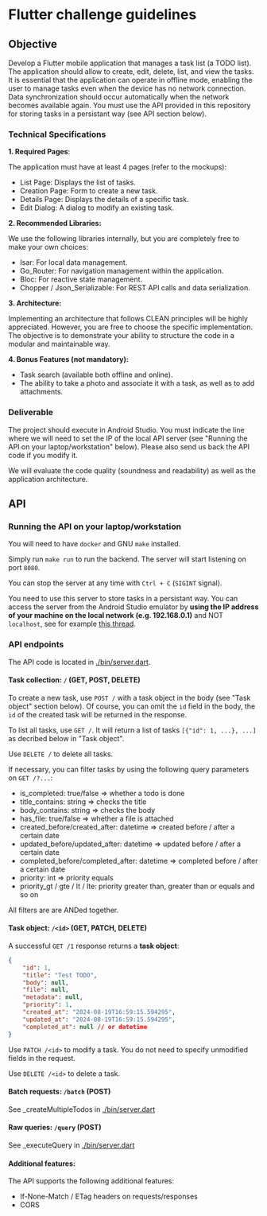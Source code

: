 # Flutter challenge guidelines

## Objective

Develop a Flutter mobile application that manages a task list (a TODO list). The application should allow to create, edit, delete, list, and view the tasks. It is essential that the application can operate in offline mode, enabling the user to manage tasks even when the device has no network connection. Data synchronization should occur automatically when the network becomes available again. You must use the API provided in this repository for storing tasks in a persistant way (see API section below).

### Technical Specifications

**1. Required Pages**:

The application must have at least 4 pages (refer to the mockups):
- List Page: Displays the list of tasks.
- Creation Page: Form to create a new task.
- Details Page: Displays the details of a specific task.
- Edit Dialog: A dialog to modify an existing task.

**2. Recommended Libraries:**

We use the following libraries internally, but you are completely free to make your own choices:
- Isar: For local data management.
- Go_Router: For navigation management within the application.
- Bloc: For reactive state management.
- Chopper / Json_Serializable: For REST API calls and data serialization.

**3. Architecture:**

Implementing an architecture that follows CLEAN principles will be highly appreciated. However, you are free to choose the specific implementation. The objective is to demonstrate your ability to structure the code in a modular and maintainable way.

**4. Bonus Features (not mandatory):**

- Task search (available both offline and online).
- The ability to take a photo and associate it with a task, as well as to add attachments.

### Deliverable

The project should execute in Android Studio.
You must indicate the line where we will need to set the IP of the local API server (see "Running the API on your laptop/workstation" below).
Please also send us back the API code if you modify it.

We will evaluate the code quality (soundness and readability) as well as the application architecture.

## API

### Running the API on your laptop/workstation

You will need to have `docker` and GNU `make` installed.

Simply run `make run` to run the backend.
The server will start listening on port `8080`.

You can stop the server at any time with `Ctrl + C` (`SIGINT` signal).

You need to use this server to store tasks in a persistant way. You can access the server from the Android Studio emulator by **using the IP address of your machine on the local network (e.g. 192.168.0.1)** and NOT `localhost`, see for example [this thread](https://stackoverflow.com/questions/47372568/how-to-point-to-localhost8000-with-the-dart-http-package-in-flutter).

### API endpoints

The API code is located in [./bin/server.dart](./bin/server.dart).

#### Task collection: `/` (GET, POST, DELETE)

To create a new task, use `POST /` with a task object in the body (see "Task object" section below). Of course, you can omit the `id` field in the body, the `id` of the created task will be returned in the response.

To list all tasks, use `GET /`. It will return a list of tasks `[{"id": 1, ...}, ...]` as decribed below in "Task object".

Use `DELETE /` to delete all tasks.

If necessary, you can filter tasks by using the following query parameters on `GET /?...`:
- is_completed: true/false => whether a todo is done
- title_contains: string => checks the title
- body_contains: string => checks the body
- has_file: true/false => whether a file is attached
- created_before/created_after: datetime => created before / after a certain date
- updated_before/updated_after: datetime => updated before / after a certain date
- completed_before/completed_after: datetime => completed before / after a certain date
- priority: int => priority equals
- priority_gt / gte / lt / lte: priority greater than, greater than or equals and so on

All filters are are ANDed together.

#### Task object: `/<id>` (GET, PATCH, DELETE)

A successful `GET /1` response returns a **task object**:

```json
{
    "id": 1,
    "title": "Test TODO",
    "body": null,
    "file": null,
    "metadata": null,
    "priority": 1,
    "created_at": "2024-08-19T16:59:15.594295",
    "updated_at": "2024-08-19T16:59:15.594295",
    "completed_at": null // or datetime
}
```

Use `PATCH /<id>` to modify a task. You do not need to specify unmodified fields in the request.

Use `DELETE /<id>` to delete a task.

#### Batch requests: `/batch` (POST)

See \_createMultipleTodos in [./bin/server.dart](./bin/server.dart)

#### Raw queries: `/query` (POST)

See \_executeQuery in [./bin/server.dart](./bin/server.dart)

#### Additional features:

The API supports the following additional features:

- If-None-Match / ETag headers on requests/responses
- CORS
